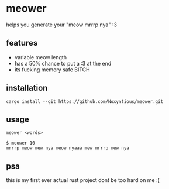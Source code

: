 # meower

helps you generate your "meow mrrrp nya" :3

## features

- variable meow length
- has a 50% chance to put a :3 at the end  
- its fucking memory safe BITCH

## installation

```
cargo install --git https://github.com/Noxyntious/meower.git
```

## usage

```
meower <words>
```
```
$ meower 10
mrrrp meow mew nya meow nyaaa mew mrrrp mew nya
```

## psa

this is my first ever actual rust project dont be too hard on me :(
